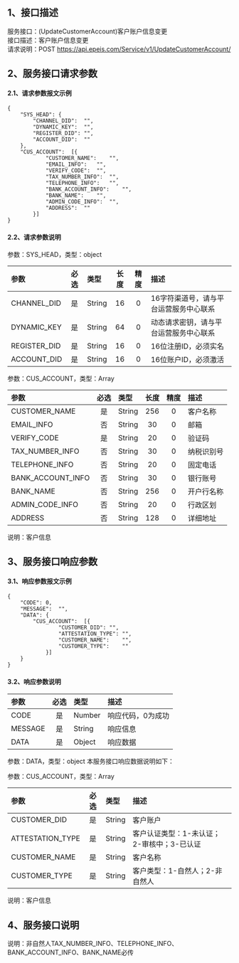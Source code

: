 ## 1、接口描述  
服务接口：(UpdateCustomerAccount)客户账户信息变更  
接口描述：客户账户信息变更  
请求说明：POST https://api.epeis.com/Service/v1/UpdateCustomerAccount/  
  
## 2、服务接口请求参数  
#### 2.1、请求参数报文示例  
~~~  
{
	"SYS_HEAD":	{
		"CHANNEL_DID":	"",
		"DYNAMIC_KEY":	"",
		"REGISTER_DID":	"",
		"ACCOUNT_DID":	""
	},
	"CUS_ACCOUNT":	[{
			"CUSTOMER_NAME":	"",
			"EMAIL_INFO":	"",
			"VERIFY_CODE":	"",
			"TAX_NUMBER_INFO":	"",
			"TELEPHONE_INFO":	"",
			"BANK_ACCOUNT_INFO":	"",
			"BANK_NAME":	"",
			"ADMIN_CODE_INFO":	"",
			"ADDRESS":	""
		}]
}  
~~~  
#### 2.2、请求参数说明  
参数：SYS_HEAD，类型：object  
  
| 参数 | 必选 | 类型 | 长度 | 精度 | 描述 |  
| :----------------- | :----: | :-------- | :----: | :----: | :---------------- |  
| CHANNEL_DID | 是 | String | 16 | 0 | 16字符渠道号，请与平台运营服务中心联系 |  
| DYNAMIC_KEY | 是 | String | 64 | 0 | 动态请求密钥，请与平台运营服务中心联系 |  
| REGISTER_DID      |  是  | String   | 16 | 0 | 16位注册ID，必须实名 |  
| ACCOUNT_DID       |  是  | String   | 16 | 0 | 16位账户ID，必须激活 |  
  
参数：CUS_ACCOUNT，类型：Array  
  
| 参数              | 必选 | 类型     | 长度 | 精度 | 描述             |  
| :----------------- | :----: | :-------- | :----: | :----: | :---------------- |  
| CUSTOMER_NAME |  是  | String   | 256 | 0 | 客户名称 |  
| EMAIL_INFO |  否  | String   | 30 | 0 | 邮箱 |  
| VERIFY_CODE |  是  | String   | 20 | 0 | 验证码 |  
| TAX_NUMBER_INFO |  否  | String   | 30 | 0 | 纳税识别号 |  
| TELEPHONE_INFO |  否  | String   | 20 | 0 | 固定电话 |  
| BANK_ACCOUNT_INFO |  否  | String   | 30 | 0 | 银行账号 |  
| BANK_NAME |  否  | String   | 256 | 0 | 开户行名称 |  
| ADMIN_CODE_INFO |  否  | String   | 20 | 0 | 行政区划 |  
| ADDRESS |  否  | String   | 128 | 0 | 详细地址 |  
  
说明：客户信息  
  
## 3、服务接口响应参数  
#### 3.1、响应参数报文示例  
~~~  
{
	"CODE":	0,
	"MESSAGE":	"",
	"DATA":	{
		"CUS_ACCOUNT":	[{
				"CUSTOMER_DID":	"",
				"ATTESTATION_TYPE":	"",
				"CUSTOMER_NAME":	"",
				"CUSTOMER_TYPE":	""
			}]
	}
}  
~~~  
#### 3.2、响应参数说明  
  
| 参数              | 必选 | 类型     | 描述             |  
| :----------------- | :----: | :-------- | :---------------- |  
| CODE | 是 | Number | 响应代码，0为成功 |  
| MESSAGE | 是 | String | 响应信息 |  
| DATA | 是 | Object | 响应数据 |  
  
参数：DATA，类型：object 本服务接口响应数据说明如下：  
  
参数：CUS_ACCOUNT，类型：Array  
  

| 参数              | 必选 | 类型     | 描述             |  
| :----------------- | :----: | :-------- | :---------------- |  
| CUSTOMER_DID |  是  | String   | 客户账户 |  
| ATTESTATION_TYPE |  是  | String   | 客户认证类型：1-未认证；2-审核中；3-已认证 |  
| CUSTOMER_NAME |  是  | String   | 客户名称 |  
| CUSTOMER_TYPE |  是  | String   | 客户类型：1-自然人；2-非自然人 |  
  
说明：客户信息  
## 4、服务接口说明  
说明：非自然人TAX_NUMBER_INFO、TELEPHONE_INFO、BANK_ACCOUNT_INFO、BANK_NAME必传  
